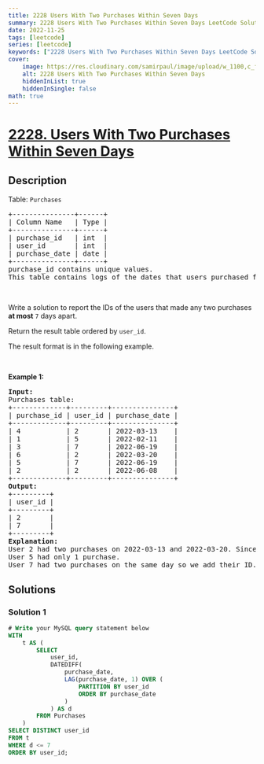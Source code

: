 ```yaml
---
title: 2228 Users With Two Purchases Within Seven Days
summary: 2228 Users With Two Purchases Within Seven Days LeetCode Solution Explained
date: 2022-11-25
tags: [leetcode]
series: [leetcode]
keywords: ["2228 Users With Two Purchases Within Seven Days LeetCode Solution Explained in all languages", "2228 Users With Two Purchases Within Seven Days", "LeetCode", "leetcode solution in Python3 C++ Java Go PHP Ruby Swift TypeScript Rust C# JavaScript C", "GeeksforGeeks", "InterviewBit", "Coding Ninjas", "HackerRank", "HackerEarth", "CodeChef", "TopCoder", "AlgoExpert", "freeCodeCamp", "Codeforces", "GitHub", "AtCoder", "Samir Paul"]
cover:
    image: https://res.cloudinary.com/samirpaul/image/upload/w_1100,c_fit,co_rgb:FFFFFF,l_text:Arial_75_bold:2228 Users With Two Purchases Within Seven Days - Solution Explained/problem-solving.webp
    alt: 2228 Users With Two Purchases Within Seven Days
    hiddenInList: true
    hiddenInSingle: false
math: true
---
```



# [2228. Users With Two Purchases Within Seven Days](https://leetcode.com/problems/users-with-two-purchases-within-seven-days)


## Description

<p>Table: <code>Purchases</code></p>

<pre>
+---------------+------+
| Column Name   | Type |
+---------------+------+
| purchase_id   | int  |
| user_id       | int  |
| purchase_date | date |
+---------------+------+
purchase_id contains unique values.
This table contains logs of the dates that users purchased from a certain retailer.
</pre>

<p>&nbsp;</p>

<p>Write a solution to report the IDs of the users that made any two purchases <strong>at most</strong> <code>7</code> days apart.</p>

<p>Return the result table ordered by <code>user_id</code>.</p>

<p>The result format is in the following example.</p>

<p>&nbsp;</p>
<p><strong class="example">Example 1:</strong></p>

<pre>
<strong>Input:</strong> 
Purchases table:
+-------------+---------+---------------+
| purchase_id | user_id | purchase_date |
+-------------+---------+---------------+
| 4           | 2       | 2022-03-13    |
| 1           | 5       | 2022-02-11    |
| 3           | 7       | 2022-06-19    |
| 6           | 2       | 2022-03-20    |
| 5           | 7       | 2022-06-19    |
| 2           | 2       | 2022-06-08    |
+-------------+---------+---------------+
<strong>Output:</strong> 
+---------+
| user_id |
+---------+
| 2       |
| 7       |
+---------+
<strong>Explanation:</strong> 
User 2 had two purchases on 2022-03-13 and 2022-03-20. Since the second purchase is within 7 days of the first purchase, we add their ID.
User 5 had only 1 purchase.
User 7 had two purchases on the same day so we add their ID.
</pre>

## Solutions

### Solution 1

<!-- tabs:start -->

```sql
# Write your MySQL query statement below
WITH
    t AS (
        SELECT
            user_id,
            DATEDIFF(
                purchase_date,
                LAG(purchase_date, 1) OVER (
                    PARTITION BY user_id
                    ORDER BY purchase_date
                )
            ) AS d
        FROM Purchases
    )
SELECT DISTINCT user_id
FROM t
WHERE d <= 7
ORDER BY user_id;
```

<!-- tabs:end -->

<!-- end -->
